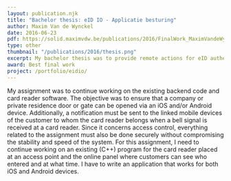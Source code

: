 ```yaml
---
layout: publication.njk
title: "Bachelor thesis: eID IO - Applicatie besturing"
author: Maxim Van de Wynckel
date: 2016-06-23
pdf: https://solid.maximvdw.be/publications/2016/FinalWork_MaximVandeWynckel.pdf
type: other
thumbnail: "/publications/2016/thesis.png"
excerpt: My bachelor thesis was to provide remote actions for eID authentication. It was awarded the best thesis of the class of 2016.
award: Best final work
project: /portfolio/eidio/
---
```

My assignment was to continue working on the existing backend code and card reader software. The objective was to ensure that a company or private residence door or gate can be opened via an iOS and/or Android device. Additionally, a notification must be sent to the linked mobile devices of the customer to whom the card reader belongs when a bell signal is received at a card reader. Since it concerns access control, everything related to the assignment must also be done securely without compromising the stability and speed of the system. For this assignment, I need to continue working on an existing (C++) program for the card reader placed at an access point and the online panel where customers can see who entered and at what time. I have to write an application that works for both iOS and Android devices.